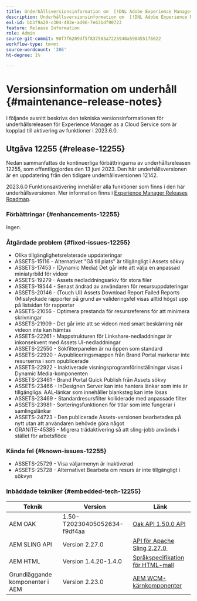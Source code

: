 ```yaml
---
title: Underhållsversionsinformation om  [!DNL Adobe Experience Manager] as a Cloud Service som är kopplad till 2023.6.0-funktionsaktivering.
description: Underhållsversionsinformation om  [!DNL Adobe Experience Manager] as a Cloud Service som är kopplad till 2023.6.0-funktionsaktivering.
exl-id: bb3f9a20-c304-483e-ad96-7e63bdf90723
feature: Release Information
role: Admin
source-git-commit: 90f7f6209df5f837583a7225940a5984551f6622
workflow-type: tm+mt
source-wordcount: '386'
ht-degree: 1%

---
```


# Versionsinformation om underhåll {#maintenance-release-notes}

I följande avsnitt beskrivs den tekniska versionsinformationen för underhållsreleasen för Experience Manager as a Cloud Service som är kopplad till aktivering av funktioner i 2023.6.0.

## Utgåva 12255 {#release-12255}

Nedan sammanfattas de kontinuerliga förbättringarna av underhållsreleasen 12255, som offentliggjordes den 13 juni 2023. Den här underhållsversionen är en uppdatering från den tidigare underhållsversionen 12142.

2023.6.0 Funktionsaktivering innehåller alla funktioner som finns i den här underhållsversionen. Mer information finns i [Experience Manager Releases Roadmap](https://experienceleague.adobe.com/docs/experience-manager-release-information/aem-release-updates/update-releases-roadmap.html?lang=sv-SE).

### Förbättringar {#enhancements-12255}

Ingen.

### Åtgärdade problem {#fixed-issues-12255}

- Olika tillgänglighetsrelaterade uppdateringar
- ASSETS-15116 - Alternativet &quot;Gå till plats&quot; är tillgängligt i Assets sökvy
- ASSETS-17453 - (Dynamic Media) Det går inte att välja en anpassad miniatyrbild för videor
- ASSETS-19279 - Assets nedladdningsarkiv för stora filer
- ASSETS-19544 - Senast ändrad av användaren för resursuppdateringar
- ASSETS-20146 - (Touch UI) Assets Download Report Failed Reports (Misslyckade rapporter på grund av valideringsfel visas alltid högst upp på listsidan för rapporter
- ASSETS-21056 - Optimera prestanda för resursreferens för att minimera skrivningar
- ASSETS-21909 - Det går inte att se videon med smart beskärning när videon inte kan hämtas
- ASSETS-22261 - Mappstrukturen för Linkshare-nedladdningar är inkonsekvent med Assets UI-nedladdningar
- ASSETS-22550 - Sökfilterpanelen är nu öppen som standard
- ASSETS-22920 - Avpubliceringsmappen från Brand Portal markerar inte resurserna i som opublicerade
- ASSETS-22922 - Inaktiverade visningsprogramförinställningar visas i Dynamic Media-komponenten
- ASSETS-23461 - Brand Portal Quick Publish från Assets sökvy
- ASSETS-23466 - InDesignen Server kan inte hantera länkar som inte är tillgängliga. AAL-länkar som innehåller blanksteg kan inte lösas
- ASSETS-23469 - Standardresursfilter kolliderade med anpassade filter
- ASSETS-23981 - Sorteringsfunktionen för titlar som inte fungerar i samlingslänkar
- ASSETS-24723 - Den publicerade Assets-versionen bearbetades på nytt utan att användaren behövde göra något
- GRANITE-45385 - Migrera trädaktivering så att sling-jobb används i stället för arbetsflöde

### Kända fel {#known-issues-12255}

- ASSETS-25729 - Visa väljarmenyn är inaktiverad
- ASSETS-25728 - Alternativet Bearbeta om resurs är inte tillgängligt i sökvyn

### Inbäddade tekniker {#embedded-tech-12255}

| Teknik | Version | Länk |
|---|---|---|
| AEM OAK | 1.50-T20230405052634-f9df4aa | [Oak API 1.50.0 API](https://www.javadoc.io/doc/org.apache.jackrabbit/oak-api/1.50.0/index.html) |
| AEM SLING API | Version 2.27.0 | [API för Apache Sling 2.27.0 &#x200B;](https://www.javadoc.io/doc/org.apache.sling/org.apache.sling.api/latest/index.html) |
| AEM HTML | Version 1.4.20-1.4.0 | [Språkspecifikation för HTML-mall](https://github.com/adobe/htl-spec) |
| Grundläggande komponenter i AEM | Version 2.23.0 | [AEM WCM-kärnkomponenter](https://github.com/adobe/aem-core-wcm-components) |
